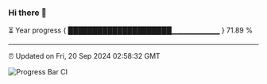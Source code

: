 ### Hi there 👋

⏳ Year progress { █████████████████████▁▁▁▁▁▁▁▁▁ } 71.89 %

---

⏰ Updated on Fri, 20 Sep 2024 02:58:32 GMT

![Progress Bar CI](https://github.com/IshwaranRudhara/GIT-ACTION/workflows/Progress%20Bar%20CI/badge.svg)
